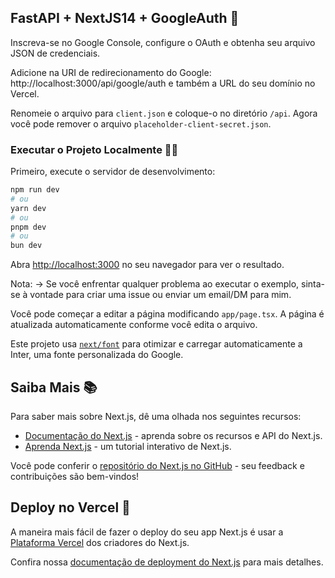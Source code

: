 ## FastAPI + NextJS14 + GoogleAuth 🚀

Inscreva-se no Google Console, configure o OAuth e obtenha seu arquivo JSON de credenciais.

Adicione na URI de redirecionamento do Google: http://localhost:3000/api/google/auth e também a URL do seu domínio no Vercel.

Renomeie o arquivo para `client.json` e coloque-o no diretório `/api`. Agora você pode remover o arquivo `placeholder-client-secret.json`.

### Executar o Projeto Localmente 🏃‍♂️

Primeiro, execute o servidor de desenvolvimento:

```bash
npm run dev
# ou
yarn dev
# ou
pnpm dev
# ou
bun dev
```

Abra [http://localhost:3000](http://localhost:3000) no seu navegador para ver o resultado.

Nota: -> Se você enfrentar qualquer problema ao executar o exemplo, sinta-se à vontade para criar uma issue ou enviar um email/DM para mim.

Você pode começar a editar a página modificando `app/page.tsx`. A página é atualizada automaticamente conforme você edita o arquivo.

Este projeto usa [`next/font`](https://nextjs.org/docs/basic-features/font-optimization) para otimizar e carregar automaticamente a Inter, uma fonte personalizada do Google.

## Saiba Mais 📚

Para saber mais sobre Next.js, dê uma olhada nos seguintes recursos:

- [Documentação do Next.js](https://nextjs.org/docs) - aprenda sobre os recursos e API do Next.js.
- [Aprenda Next.js](https://nextjs.org/learn) - um tutorial interativo de Next.js.

Você pode conferir o [repositório do Next.js no GitHub](https://github.com/vercel/next.js/) - seu feedback e contribuições são bem-vindos!

## Deploy no Vercel 🚀

A maneira mais fácil de fazer o deploy do seu app Next.js é usar a [Plataforma Vercel](https://vercel.com/new?utm_medium=default-template&filter=next.js&utm_source=create-next-app&utm_campaign=create-next-app-readme) dos criadores do Next.js.

Confira nossa [documentação de deployment do Next.js](https://nextjs.org/docs/deployment) para mais detalhes.

